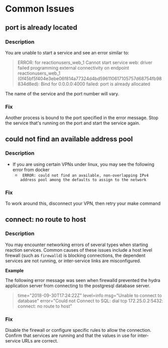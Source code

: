 # Common Issues

## port is already located

### Description

You are unable to start a service and see an error similar to:


> ERROR: for reactionusers_web_1  Cannot start service web: driver failed programming external connectivity on endpoint reactionusers_web_1
(0f45bf5f404e3ebe06f814a77324d4bd596110617105757d68754fb98834d8ed): Bind for
0.0.0.0:4000 failed: port is already allocated

The name of the service and the port number will vary.


### Fix

Another process is bound to the port specified in the error message. Stop the
service that's running on the port and start the service again.

## could not find an available address pool

### Description

* If you are using certain VPNs under linux, you may see the following error from docker
  * ` ERROR: could not find an available, non-overlapping IPv4 address pool among the defaults to assign to the network`

### Fix

To work around this, disconnect your VPN, then retry your make command

## connect: no route to host

### Description

You may encounter networking errors of several types when starting reaction services. Common causes of these issues include a host level firewall (such as `firewalld`) is blocking connections, the dependent services are not running, or inter-service links are misconfigured.

**Example**

The following error message was seen when firewalld prevented the hydra application server from connecting to the postgresql database server.

> time="2018-09-30T17:24:22Z" level=info msg="Unable to connect to database" error="Could not Connect to SQL: dial tcp 172.25.0.2:5432: connect: no route to host"

### Fix

Disable the firewall or configure specific rules to allow the connection. Confirm that services are running and that the values in use for inter-service URLs are correct.
